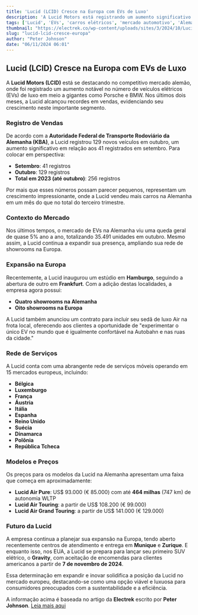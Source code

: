 ```yaml
---
title: 'Lucid (LCID) Cresce na Europa com EVs de Luxo'
description: 'A Lucid Motors está registrando um aumento significativo nas vendas de seus veículos elétricos de luxo na Alemanha, desafiando o mercado automotivo.'
tags: ['Lucid', 'EVs', 'carros elétricos', 'mercado automotivo', 'Alemanha']
thumbnail: "https://electrek.co/wp-content/uploads/sites/3/2024/10/Lucid-outpacing-rivals.jpeg?quality=82&strip=all&w=1400"
slug: "lucid-lcid-cresce-europa"
author: "Peter Johnson"
date: "06/11/2024 06:01"
---
```


## Lucid (LCID) Cresce na Europa com EVs de Luxo

A **Lucid Motors (LCID)** está se destacando no competitivo mercado alemão, onde foi registrado um aumento notável no número de veículos elétricos (EVs) de luxo em meio a gigantes como Porsche e BMW. Nos últimos dois meses, a Lucid alcançou recordes em vendas, evidenciando seu crescimento neste importante segmento.

### Registro de Vendas

De acordo com a **Autoridade Federal de Transporte Rodoviário da Alemanha (KBA)**, a Lucid registrou 129 novos veículos em outubro, um aumento significativo em relação aos 41 registrados em setembro. Para colocar em perspectiva:

- **Setembro**: 41 registros
- **Outubro**: 129 registros
- **Total em 2023 (até outubro)**: 256 registros

Por mais que esses números possam parecer pequenos, representam um crescimento impressionante, onde a Lucid vendeu mais carros na Alemanha em um mês do que no total do terceiro trimestre.

### Contexto do Mercado

Nos últimos tempos, o mercado de EVs na Alemanha viu uma queda geral de quase 5% ano a ano, totalizando 35.491 unidades em outubro. Mesmo assim, a Lucid continua a expandir sua presença, ampliando sua rede de showrooms na Europa.

### Expansão na Europa

Recentemente, a Lucid inaugurou um estúdio em **Hamburgo**, seguindo a abertura de outro em **Frankfurt**. Com a adição destas localidades, a empresa agora possui:
- **Quatro showrooms na Alemanha**
- **Oito showrooms na Europa**

A Lucid também anunciou um contrato para incluir seu sedã de luxo Air na frota local, oferecendo aos clientes a oportunidade de "experimentar o único EV no mundo que é igualmente confortável na Autobahn e nas ruas da cidade."

### Rede de Serviços

A Lucid conta com uma abrangente rede de serviços móveis operando em 15 mercados europeus, incluindo:
- **Bélgica**
- **Luxemburgo**
- **França**
- **Áustria**
- **Itália**
- **Espanha**
- **Reino Unido**
- **Suécia**
- **Dinamarca**
- **Polônia**
- **República Tcheca**

### Modelos e Preços

Os preços para os modelos da Lucid na Alemanha apresentam uma faixa que começa em aproximadamente:
- **Lucid Air Pure**: US$ 93.000 (€ 85.000) com até **464 milhas** (747 km) de autonomia WLTP
- **Lucid Air Touring**: a partir de US$ 108.200 (€ 99.000)
- **Lucid Air Grand Touring**: a partir de US$ 141.000 (€ 129.000)

### Futuro da Lucid

A empresa continua a planejar sua expansão na Europa, tendo aberto recentemente centros de atendimento e entrega em **Munique** e **Zurique**. E enquanto isso, nos EUA, a Lucid se prepara para lançar seu primeiro SUV elétrico, o **Gravity**, com aceitação de encomendas para clientes americanos a partir de **7 de novembro de 2024**.

Essa determinação em expandir e inovar solidifica a posição da Lucid no mercado europeu, destacando-se como uma opção viável e luxuosa para consumidores preocupados com a sustentabilidade e a eficiência.

A informação acima é baseada no artigo da **Electrek** escrito por **Peter Johnson**. [Leia mais aqui](https://electrek.co/2024/11/05/lucid-lcid-gaining-momentum-europe-with-luxury-evs/)